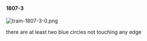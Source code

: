 #### 1807-3
![train-1807-3-0.png](https://github.com/lil-lab/nlvr/raw/master/nlvr/train/images/36/train-1807-3-0.png "train-1807-3-0.png")

there are at least two blue circles not touching any edge